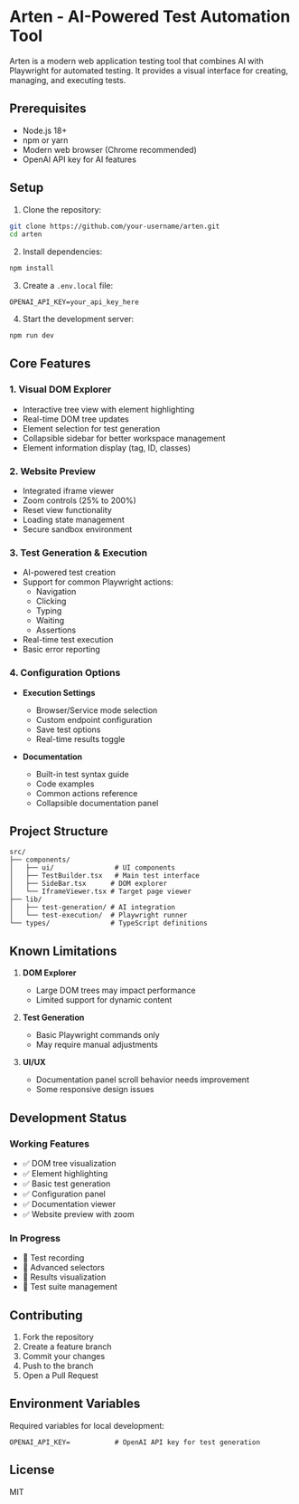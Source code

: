 # Arten - AI-Powered Test Automation Tool

Arten is a modern web application testing tool that combines AI with Playwright for automated testing. It provides a visual interface for creating, managing, and executing tests.

## Prerequisites

- Node.js 18+
- npm or yarn
- Modern web browser (Chrome recommended)
- OpenAI API key for AI features

## Setup

1. Clone the repository:
```bash
git clone https://github.com/your-username/arten.git
cd arten
```

2. Install dependencies:
```bash
npm install
```

3. Create a `.env.local` file:
```env
OPENAI_API_KEY=your_api_key_here
```

4. Start the development server:
```bash
npm run dev
```

## Core Features

### 1. Visual DOM Explorer
- Interactive tree view with element highlighting
- Real-time DOM tree updates
- Element selection for test generation
- Collapsible sidebar for better workspace management
- Element information display (tag, ID, classes)

### 2. Website Preview
- Integrated iframe viewer
- Zoom controls (25% to 200%)
- Reset view functionality
- Loading state management
- Secure sandbox environment

### 3. Test Generation & Execution
- AI-powered test creation
- Support for common Playwright actions:
  - Navigation
  - Clicking
  - Typing
  - Waiting
  - Assertions
- Real-time test execution
- Basic error reporting

### 4. Configuration Options
- **Execution Settings**
  - Browser/Service mode selection
  - Custom endpoint configuration
  - Save test options
  - Real-time results toggle

- **Documentation**
  - Built-in test syntax guide
  - Code examples
  - Common actions reference
  - Collapsible documentation panel

## Project Structure

```
src/
├── components/            
│   ├── ui/               # UI components
│   ├── TestBuilder.tsx   # Main test interface
│   ├── SideBar.tsx      # DOM explorer
│   └── IframeViewer.tsx # Target page viewer
├── lib/
│   ├── test-generation/ # AI integration
│   └── test-execution/  # Playwright runner
└── types/               # TypeScript definitions
```

## Known Limitations

1. **DOM Explorer**
   - Large DOM trees may impact performance
   - Limited support for dynamic content

2. **Test Generation**
   - Basic Playwright commands only
   - May require manual adjustments

3. **UI/UX**
   - Documentation panel scroll behavior needs improvement
   - Some responsive design issues

## Development Status

### Working Features
- ✅ DOM tree visualization
- ✅ Element highlighting
- ✅ Basic test generation
- ✅ Configuration panel
- ✅ Documentation viewer
- ✅ Website preview with zoom

### In Progress
- 🚧 Test recording
- 🚧 Advanced selectors
- 🚧 Results visualization
- 🚧 Test suite management

## Contributing

1. Fork the repository
2. Create a feature branch
3. Commit your changes
4. Push to the branch
5. Open a Pull Request

## Environment Variables

Required variables for local development:
```env
OPENAI_API_KEY=           # OpenAI API key for test generation
```

## License

MIT
